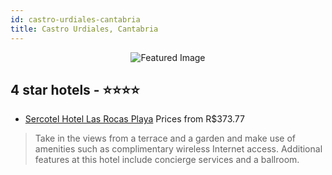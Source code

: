 ```yaml
---
id: castro-urdiales-cantabria
title: Castro Urdiales, Cantabria
---
```


<center><img src="https://i.travelapi.com/hotels/2000000/1350000/1340300/1340292/44617204_b.jpg" alt="Featured Image" /></center>


##  4 star hotels - ⭐️⭐️⭐️⭐️

-    [Sercotel Hotel Las Rocas Playa](https://us.hurb.com/hotels/castro-urdiales/sercotel-hotel-las-rocas-playa-JNP-JP147560?cmp=18055) Prices from R$373.77
   > Take in the views from a terrace and a garden and make use of amenities such as complimentary wireless Internet access. Additional features at this hotel include concierge services and a ballroom.
